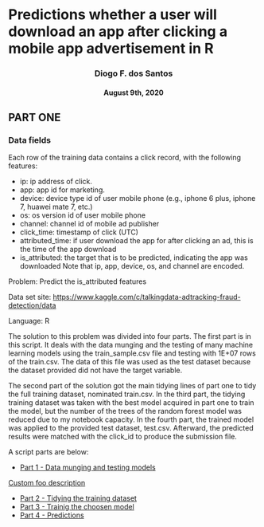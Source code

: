 
# Predictions whether a user will download an app after clicking a mobile app advertisement in R
<center> <h3>Diogo F. dos Santos</h3> </center>
<center><h4>August 9th, 2020</h4></center>

## PART ONE

### Data fields

Each row of the training data contains a click record, with the following features:

* ip: ip address of click.
* app: app id for marketing.
* device: device type id of user mobile phone (e.g., iphone 6 plus, iphone 7, huawei mate 7, etc.)
* os: os version id of user mobile phone
* channel: channel id of mobile ad publisher
* click_time: timestamp of click (UTC)
* attributed_time: if user download the app for after clicking an ad, this is the time of the app download
* is_attributed: the target that is to be predicted, indicating the app was downloaded
Note that ip, app, device, os, and channel are encoded.

Problem: Predict the is_attributed features

Data set site: https://www.kaggle.com/c/talkingdata-adtracking-fraud-detection/data

Language: R

The solution to this problem was divided into four parts. The first part is 
in this script. It deals with the data munging and the testing of many machine 
learning models using the train_sample.csv file and testing with 1E+07 rows of 
the train.csv. The data of this file was used as the test dataset because the 
dataset provided did not have the target variable.

The second part of the solution got the main tidying lines of part one to tidy 
the full training dataset, nominated train.csv. In the third part, the tidying 
training dataset was taken with the best model acquired in part one to train 
the model, but the number of the trees of the random forest model was reduced 
due to my notebook capacity. In the fourth part, the trained model was applied 
to the provided test dataset, test.csv. Afterward, the predicted results were 
matched with the click_id to produce the submission file.

A script parts are below:
* [Part 1 - Data munging and testing models](source_githubio/project_click_fraud_1_data_munging_and_testing_models_in_a_sample.md)

[Custom foo description](source_githubio/project_click_fraud_1_data_munging_and_testing_models_in_a_sample.md/foo)
* [Part 2 - Tidying the training dataset](source_githubio/project_click_fraud_2_tidying_in_the_train_dataset.md)
* [Part 3 - Trainig the choosen model](source_githubio/project_click_fraud_3_training_the_model.md)
* [Part 4 - Predictions](source_githubio/project_click_fraud_4_predictions_with_the_test_dataset.md)
